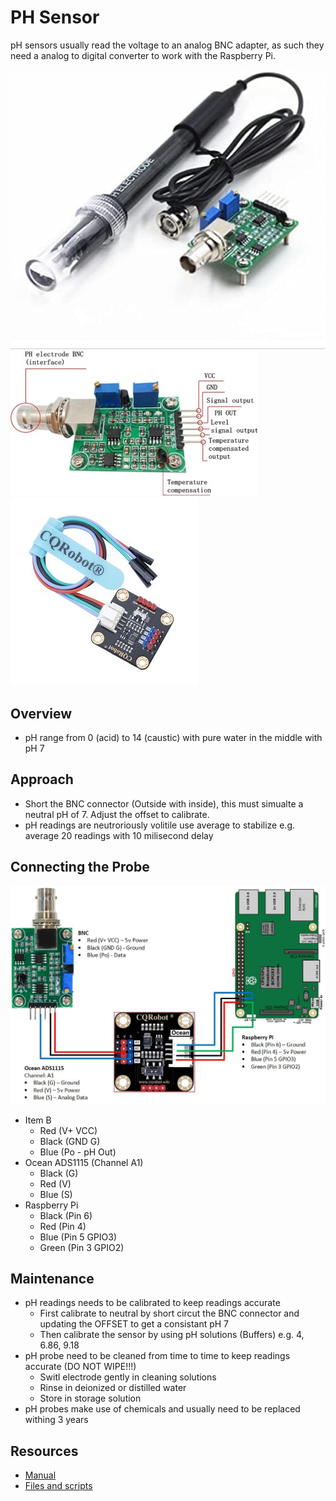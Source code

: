 # PH Sensor
pH sensors usually read the voltage to an analog BNC adapter, as such they need a analog to digital converter to work with the Raspberry Pi.

![](https://raw.githubusercontent.com/mariusvrstr/hydriot/main/Raspberry%20Pi/pH%20Sensor%20(GAOHOU)/_resources/gaohou.jpg)
![](https://raw.githubusercontent.com/mariusvrstr/hydriot/main/Raspberry%20Pi/pH%20Sensor%20(GAOHOU)/_resources/ph_sensor.jpg)
![](https://raw.githubusercontent.com/mariusvrstr/hydriot/main/Raspberry%20Pi/pH%20Sensor%20(GAOHOU)/_resources/adc_module.jpg)

## Overview
* pH range from 0 (acid) to 14 (caustic) with pure water in the middle with pH 7

## Approach
* Short the BNC connector (Outside with inside), this must simualte a neutral pH of 7. Adjust the offset to calibrate.
* pH readings are neutroriously volitile use average to stabilize e.g. average 20 readings with 10 milisecond delay

## Connecting the Probe

![](https://raw.githubusercontent.com/mariusvrstr/hydriot/main/Raspberry%20Pi/pH%20Sensor%20(GAOHOU)/_resources/ph_connection.jpg)

+ Item B
    + Red (V+ VCC)
    + Black (GND G)
    + Blue (Po - pH Out)
+ Ocean ADS1115 (Channel A1)
    + Black (G)
    + Red (V)
    + Blue (S)
+ Raspberry Pi
    + Black (Pin 6)
    + Red (Pin 4)
    + Blue (Pin 5 GPIO3)
    + Green (Pin 3 GPIO2)

## Maintenance

+ pH readings needs to be calibrated to keep readings accurate
    + First calibrate to neutral by short circut the BNC connector and updating the OFFSET to get a consistant pH 7
    + Then calibrate the sensor by using pH solutions (Buffers) e.g. 4, 6.86, 9.18
+ pH probe need to be cleaned from time to time to keep readings accurate (DO NOT WIPE!!!)
    + Switl electrode gently in cleaning solutions
    + Rinse in deionized or distilled water
    + Store in storage solution
+ pH probes make use of chemicals and usually need to be replaced withing 3 years

## Resources
* [Manual](http://www.baaqii.net/promanage/BU0203%2BBU0481.pdf)
* [Files and scripts](www.baaqii.net/promanage/BU0203.zip)
 

